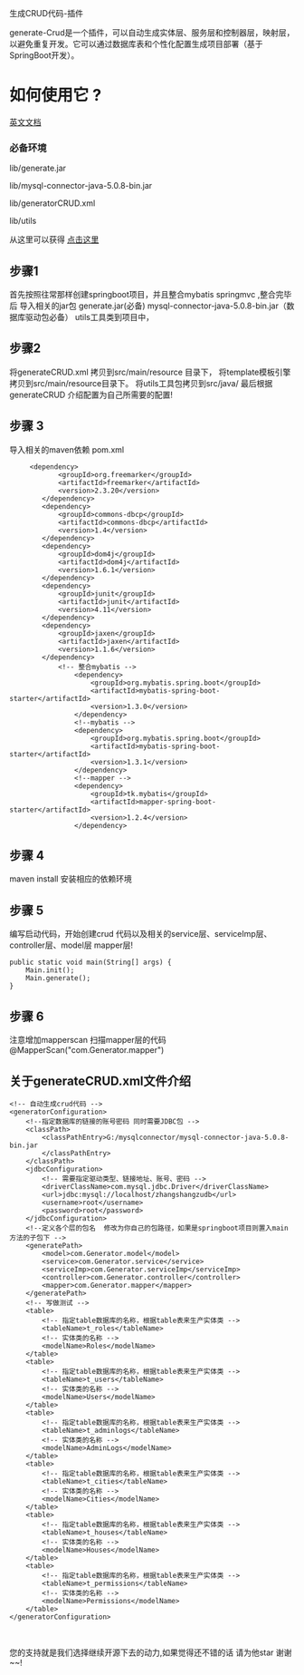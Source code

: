  <p>生成CRUD代码-插件
     
generate-Crud是一个插件，可以自动生成实体层、服务层和控制器层，映射层，以避免重复开发。它可以通过数据库表和个性化配置生成项目部署（基于SpringBoot开发）。</p>
<H1>如何使用它 ?</H1>
<a href="./READMECH.md"<H2>英文文档</H2></a>

<H3>必备环境</H3>
<p>lib/generate.jar</p>
<p>lib/mysql-connector-java-5.0.8-bin.jar</p>
<p>lib/generatorCRUD.xml</p>
<p>lib/utils</p>

<p>从这里可以获得 <a href="/lib">点击这里</a></p>
<H2>步骤1</H2>
<p> 
 首先按照往常那样创建springboot项目，并且整合mybatis springmvc ,整合完毕后
 导入相关的jar包 generate.jar(必备)  mysql-connector-java-5.0.8-bin.jar（数据库驱动包必备） utils工具类到项目中， </p>
<H2>步骤2</H2>
<p>将generateCRUD.xml
 拷贝到src/main/resource 目录下，
 将template模板引擎拷贝到src/main/resource目录下。
 将utils工具包拷贝到src/java/
 最后根据generateCRUD 介绍配置为自己所需要的配置!</p>
<H2>步骤 3</H2>
导入相关的maven依赖
pom.xml

         <dependency>
    			<groupId>org.freemarker</groupId>
    			<artifactId>freemarker</artifactId>
    			<version>2.3.20</version>
    		</dependency>
    		<dependency>
    			<groupId>commons-dbcp</groupId>
    			<artifactId>commons-dbcp</artifactId>
    			<version>1.4</version>
    		</dependency>
    		<dependency>
    			<groupId>dom4j</groupId>
    			<artifactId>dom4j</artifactId>
    			<version>1.6.1</version>
    		</dependency>
    		<dependency>
    			<groupId>junit</groupId>
    			<artifactId>junit</artifactId>
    			<version>4.11</version>
    		</dependency>
    		<dependency>
    			<groupId>jaxen</groupId>
    			<artifactId>jaxen</artifactId>
    			<version>1.1.6</version>
    		</dependency>
    			<!-- 整合mybatis -->
            		<dependency>
            			<groupId>org.mybatis.spring.boot</groupId>
            			<artifactId>mybatis-spring-boot-starter</artifactId>
            			<version>1.3.0</version>
            		</dependency>
            		<!--mybatis -->
            		<dependency>
            			<groupId>org.mybatis.spring.boot</groupId>
            			<artifactId>mybatis-spring-boot-starter</artifactId>
            			<version>1.3.1</version>
            		</dependency>
            		<!--mapper -->
            		<dependency>
            			<groupId>tk.mybatis</groupId>
            			<artifactId>mapper-spring-boot-starter</artifactId>
            			<version>1.2.4</version>
            		</dependency>

<H2>步骤 4</H2>
<P>   maven install 安装相应的依赖环境 
</P>
<H2>步骤 5</H2>
<p> 编写启动代码，开始创建crud 代码以及相关的service层、serviceImp层、controller层、model层
mapper层!</p>

	public static void main(String[] args) {
		Main.init();
		Main.generate();
	}
<H2>步骤 6</H2>
<p>
注意增加mapperscan 扫描mapper层的代码
@MapperScan("com.Generator.mapper")
</p>

 
<H2>关于generateCRUD.xml文件介绍</H2>
<?xml version="1.0" encoding="UTF-8"?>

    <!-- 自动生成crud代码 -->
    <generatorConfiguration>
    	<!--指定数据库的链接的账号密码 同时需要JDBC包 -->
    	<classPath>
    		<classPathEntry>G:/mysqlconnector/mysql-connector-java-5.0.8-bin.jar
    		</classPathEntry>
    	</classPath>
    	<jdbcConfiguration>
    		<!-- 需要指定驱动类型、链接地址、账号、密码 -->
    		<driverClassName>com.mysql.jdbc.Driver</driverClassName>
    		<url>jdbc:mysql://localhost/zhangshangzudb</url>
    		<username>root</username>
    		<password>root</password>
    	</jdbcConfiguration>
    	<!--定义各个层的包名  修改为你自己的包路径，如果是springboot项目则置入main方法的子包下 -->
    	<generatePath>
    		<model>com.Generator.model</model>
    		<service>com.Generator.service</service>
    		<serviceImp>com.Generator.serviceImp</serviceImp>
    	    <controller>com.Generator.controller</controller>
    		<mapper>com.Generator.mapper</mapper>
    	</generatePath>
    	<!-- 写做测试 -->
    	<table>
    		<!-- 指定table数据库的名称，根据table表来生产实体类 -->
    		<tableName>t_roles</tableName>
    		<!-- 实体类的名称 -->
    		<modelName>Roles</modelName>
    	</table>
    	<table>
    		<!-- 指定table数据库的名称，根据table表来生产实体类 -->
    		<tableName>t_users</tableName>
    		<!-- 实体类的名称 -->
    		<modelName>Users</modelName>
    	</table>
    	<table>
    		<!-- 指定table数据库的名称，根据table表来生产实体类 -->
    		<tableName>t_adminlogs</tableName>
    		<!-- 实体类的名称 -->
    		<modelName>AdminLogs</modelName>
    	</table>
    	<table>
    		<!-- 指定table数据库的名称，根据table表来生产实体类 -->
    		<tableName>t_cities</tableName>
    		<!-- 实体类的名称 -->
    		<modelName>Cities</modelName>
    	</table>
    	<table>
    		<!-- 指定table数据库的名称，根据table表来生产实体类 -->
    		<tableName>t_houses</tableName>
    		<!-- 实体类的名称 -->
    		<modelName>Houses</modelName>
    	</table>
    	<table>
    		<!-- 指定table数据库的名称，根据table表来生产实体类 -->
    		<tableName>t_permissions</tableName>
    		<!-- 实体类的名称 -->
    		<modelName>Permissions</modelName>
    	</table>
    </generatorConfiguration>
    
   <br/>
   <p> 您的支持就是我们选择继续开源下去的动力,如果觉得还不错的话 请为他star 谢谢~~!
    </p>

